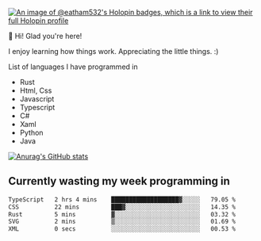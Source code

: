 [![An image of @eatham532's Holopin badges, which is a link to view their full Holopin profile](https://holopin.me/eatham532)](https://holopin.io/@eatham532)


👋 Hi! Glad you're here!

I enjoy learning how things work. Appreciating the little things. :)


List of languages I have programmed in
- Rust
- Html, Css
- Javascript
- Typescript
- C#
- Xaml
- Python
- Java

[![Anurag's GitHub stats](https://github-readme-stats.vercel.app/api?username=Eatham532&theme=dark)](https://github.com/anuraghazra/github-readme-stats)


## Currently wasting my week programming in
<!--START_SECTION:waka-->

```txt
TypeScript   2 hrs 4 mins    ███████████████████▓░░░░░   79.05 %
CSS          22 mins         ███▓░░░░░░░░░░░░░░░░░░░░░   14.35 %
Rust         5 mins          ▓░░░░░░░░░░░░░░░░░░░░░░░░   03.32 %
SVG          2 mins          ▒░░░░░░░░░░░░░░░░░░░░░░░░   01.69 %
XML          0 secs          ░░░░░░░░░░░░░░░░░░░░░░░░░   00.53 %
```

<!--END_SECTION:waka-->
